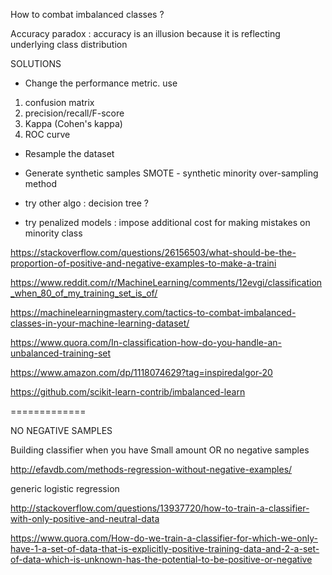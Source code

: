 
How to combat imbalanced classes ?

Accuracy paradox : accuracy is an illusion because it is reflecting underlying class distribution

SOLUTIONS
* Change the performance metric.  use
1. confusion matrix
2. precision/recall/F-score
3. Kappa (Cohen's kappa)
4. ROC curve

* Resample the dataset

* Generate synthetic samples 
SMOTE - synthetic minority over-sampling method

* try other algo : decision tree ?

* try penalized models : impose additional cost for making mistakes on minority class

https://stackoverflow.com/questions/26156503/what-should-be-the-proportion-of-positive-and-negative-examples-to-make-a-traini

https://www.reddit.com/r/MachineLearning/comments/12evgi/classification_when_80_of_my_training_set_is_of/

https://machinelearningmastery.com/tactics-to-combat-imbalanced-classes-in-your-machine-learning-dataset/

https://www.quora.com/In-classification-how-do-you-handle-an-unbalanced-training-set

https://www.amazon.com/dp/1118074629?tag=inspiredalgor-20

https://github.com/scikit-learn-contrib/imbalanced-learn

=============

NO NEGATIVE SAMPLES

Building classifier when you have Small amount OR no negative samples

http://efavdb.com/methods-regression-without-negative-examples/

generic logistic regression

http://stackoverflow.com/questions/13937720/how-to-train-a-classifier-with-only-positive-and-neutral-data

https://www.quora.com/How-do-we-train-a-classifier-for-which-we-only-have-1-a-set-of-data-that-is-explicitly-positive-training-data-and-2-a-set-of-data-which-is-unknown-has-the-potential-to-be-positive-or-negative


